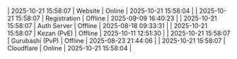 | 2025-10-21 15:58:07 | Website | Online | 2025-10-21 15:58:04 |
| 2025-10-21 15:58:07 | Registration | Offline | 2025-09-09 16:40:23 |
| 2025-10-21 15:58:07 | Auth Server | Offline | 2025-08-18 09:33:31 |
| 2025-10-21 15:58:07 | Kezan (PvE) | Offline | 2025-10-11 12:51:30 |
| 2025-10-21 15:58:07 | Gurubashi (PvP) | Offline | 2025-08-23 21:44:06 |
| 2025-10-21 15:58:07 | Cloudflare | Online | 2025-10-21 15:58:04 |
